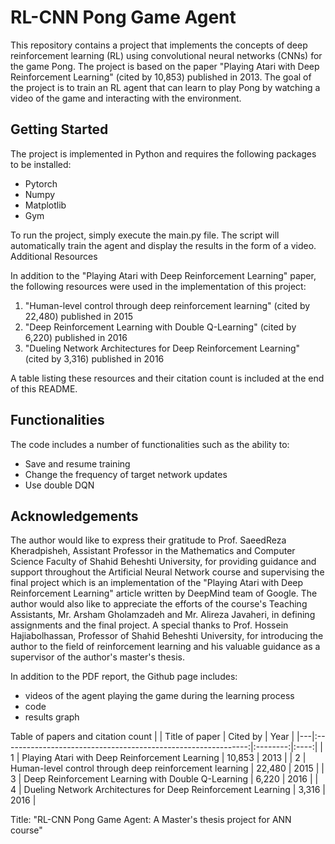 # RL-CNN Pong Game Agent

This repository contains a project that implements the concepts of deep reinforcement learning (RL) using convolutional neural networks (CNNs) for the game Pong. The project is based on the paper "Playing Atari with Deep Reinforcement Learning" (cited by 10,853) published in 2013. The goal of the project is to train an RL agent that can learn to play Pong by watching a video of the game and interacting with the environment.
## Getting Started

The project is implemented in Python and requires the following packages to be installed:

   - Pytorch
   - Numpy
   - Matplotlib
   - Gym

To run the project, simply execute the main.py file. The script will automatically train the agent and display the results in the form of a video.
Additional Resources

In addition to the "Playing Atari with Deep Reinforcement Learning" paper, the following resources were used in the implementation of this project:

   1. "Human-level control through deep reinforcement learning" (cited by 22,480) published in 2015
   2. "Deep Reinforcement Learning with Double Q-Learning" (cited by 6,220) published in 2016
   3. "Dueling Network Architectures for Deep Reinforcement Learning" (cited by 3,316) published in 2016

A table listing these resources and their citation count is included at the end of this README.
## Functionalities

The code includes a number of functionalities such as the ability to:

   - Save and resume training
   - Change the frequency of target network updates
   - Use double DQN

## Acknowledgements

The author would like to express their gratitude to Prof. SaeedReza Kheradpisheh, Assistant Professor in the Mathematics and Computer Science Faculty of Shahid Beheshti University, for providing guidance and support throughout the Artificial Neural Network course and supervising the final project which is an implementation of the "Playing Atari with Deep Reinforcement Learning" article written by DeepMind team of Google. The author would also like to appreciate the efforts of the course's Teaching Assistants, Mr. Arsham Gholamzadeh and Mr. Alireza Javaheri, in defining assignments and the final project. A special thanks to Prof. Hossein Hajiabolhassan, Professor of Shahid Beheshti University, for introducing the author to the field of reinforcement learning and his valuable guidance as a supervisor of the author's master's thesis.

In addition to the PDF report, the Github page includes:

   - videos of the agent playing the game during the learning process
   - code
   - results graph

Table of papers and citation count
|   |                         Title of paper                        | Cited by | Year |
|---|:-------------------------------------------------------------:|:--------:|:----:|
| 1 | Playing Atari with Deep Reinforcement Learning                |  10,853  | 2013 |
| 2 | Human-level control through deep reinforcement learning       |  22,480  | 2015 |
| 3 | Deep Reinforcement Learning with Double Q-Learning            |   6,220  | 2016 |
| 4 | Dueling Network Architectures for Deep Reinforcement Learning |   3,316  | 2016 |

Title: "RL-CNN Pong Game Agent: A Master's thesis project for ANN course"
